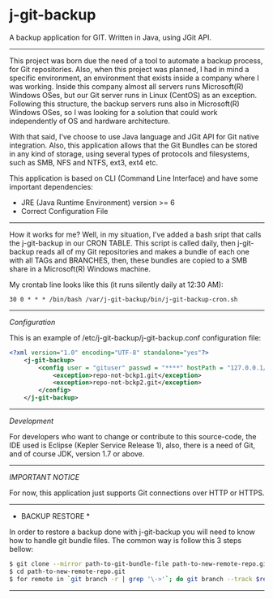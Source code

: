 j-git-backup
============

A backup application for GIT. Written in Java, using JGit API.

------------

This project was born due the need of a tool to automate a backup process, for Git repositories.
Also, when this project was planned, I had in mind a specific environment, an environment that exists inside a company where I was working. Inside this company almost all servers runs Microsoft(R) Windows OSes, but our Git server runs in Linux (CentOS) as an exception. Following this structure, the backup servers runs also in Microsoft(R) Windows OSes, so I was looking for a solution that could work independently of OS and hardware architecture.

With that said, I've choose to use Java language and JGit API for Git native integration. Also, this application allows that the Git Bundles can be stored in any kind of storage, using several types of protocols and filesystems, such as SMB, NFS and NTFS, ext3, ext4 etc.

This application is based on CLI (Command Line Interface) and have some important dependencies:

- JRE (Java Runtime Environment) version >= 6
- Correct Configuration File

------------

How it works for me? Well, in my situation, I've added a bash sript that calls the j-git-backup in our CRON TABLE. This script is called daily, then j-git-backup reads all of my Git repositories and makes a bundle of each one with all TAGs and BRANCHES, then, these bundles are copied to a SMB share in a Microsoft(R) Windows machine.

My crontab line looks like this (it runs silently daily at 12:30 AM):

	30 0 * * * /bin/bash /var/j-git-backup/bin/j-git-backup-cron.sh

------------

*Configuration*

This is an example of /etc/j-git-backup/j-git-backup.conf configuration file:

```xml
<?xml version="1.0" encoding="UTF-8" standalone="yes"?>
	<j-git-backup>
		<config user = "gituser" passwd = "****" hostPath = "127.0.0.1/git" backupRoot = "/path-for-stage" gitRoot = "/path-for-git-repos" bundlePath = "/path-for-backuped-repos" protocol = "http" smtpServerPort = "127.0.0.1" keepOld = "true" to="to1@server.com,to2@server.com" from="from@server.com">
			<exception>repo-not-bckp1.git</exception>
			<exception>repo-not-bckp2.git</exception>
		</config>
	</j-git-backup>
```

-------------	

*Development* 

For developers who want to change or contribute to this source-code, the IDE used is Eclipse (Kepler Service Release 1), also, there is a need of Git, and of course JDK, version 1.7 or above.

------------

*IMPORTANT NOTICE*

For now, this application just supports Git connections over HTTP or HTTPS.

------------

* BACKUP RESTORE *

In order to restore a backup done with j-git-backup you will need to know how to handle git bundle files.
The common way is follow this 3 steps bellow:

```bash 
$ git clone --mirror path-to-git-bundle-file path-to-new-remote-repo.git
$ cd path-to-new-remote-repo.git
$ for remote in `git branch -r | grep '\->'`; do git branch --track $remote; done
```
-------------  
  

